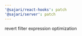 ```yaml
---
'@sajari/react-hooks': patch
'@sajari/server': patch
---
```


revert filter expression optimization
